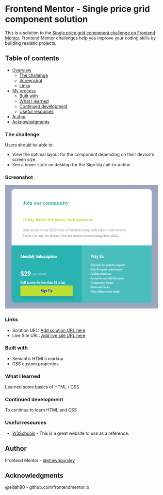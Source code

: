 # Frontend Mentor - Single price grid component solution

This is a solution to the [Single price grid component challenge on Frontend Mentor](https://www.frontendmentor.io/challenges/single-price-grid-component-5ce41129d0ff452fec5abbbc). Frontend Mentor challenges help you improve your coding skills by building realistic projects.

## Table of contents

- [Overview](#overview)
  - [The challenge](#the-challenge)
  - [Screenshot](#screenshot)
  - [Links](#links)
- [My process](#my-process)
  - [Built with](#built-with)
  - [What I learned](#what-i-learned)
  - [Continued development](#continued-development)
  - [Useful resources](#useful-resources)
- [Author](#author)
- [Acknowledgments](#acknowledgments)

### The challenge

Users should be able to:

- View the optimal layout for the component depending on their device's screen size
- See a hover state on desktop for the Sign Up call-to-action

### Screenshot

![desktop screenshot](Screenshots/desktop_screenshot.PNG)

### Links

- Solution URL: [Add solution URL here](https://www.frontendmentor.io/profile/shawnpursley/solutions)
- Live Site URL: [Add live site URL here](https://shawnpursley.github.io/frendment-single-price-grid-component/)


### Built with

- Semantic HTML5 markup
- CSS custom properties

### What I learned

Learned some basics of HTML / CSS


### Continued development
To continue to learn HTML and CSS


### Useful resources

- [W3Schools](https://www.w3schools.com/) - This is a great website to use as a reference.


## Author
 Frontend Mentor - [@shawnpursley](https://www.frontendmentor.io/profile/shawnpursley)
## Acknowledgments
@elijah80 - github.com/frontendmentor.io

